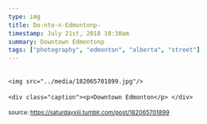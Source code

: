 ```yaml
---
type: img
title: Do-nto-n-Edmontonp-
timestamp: July 21st, 2018 10:30am
summary: Downtown Edmontonp 
tags: ["photography", "edmonton", "alberta", "street"]
---
```


                
                
                
                                                                                        <img src="../media/182065701899.jpg"/>
                                                                                          <div class="caption"><p>Downtown Edmonton</p> </div>
                                    
                
                
                
                
                                
<small>source: https://saturdayxiii.tumblr.com/post/182065701899</small>